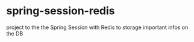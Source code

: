 # spring-session-redis

project to the the Spring Session with Redis to storage important infos on the DB
